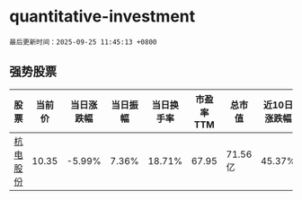# quantitative-investment

`最后更新时间：2025-09-25 11:45:13 +0800`

## 强势股票

|股票|当前价|当日涨跌幅|当日振幅|当日换手率|市盈率TTM|总市值|近10日涨跌幅|
|----|----|----|----|----|----|----|----|
|[杭电股份](https://xueqiu.com/S/SH603618)|10.35|-5.99%|7.36%|18.71%|67.95|71.56亿|45.37%|
